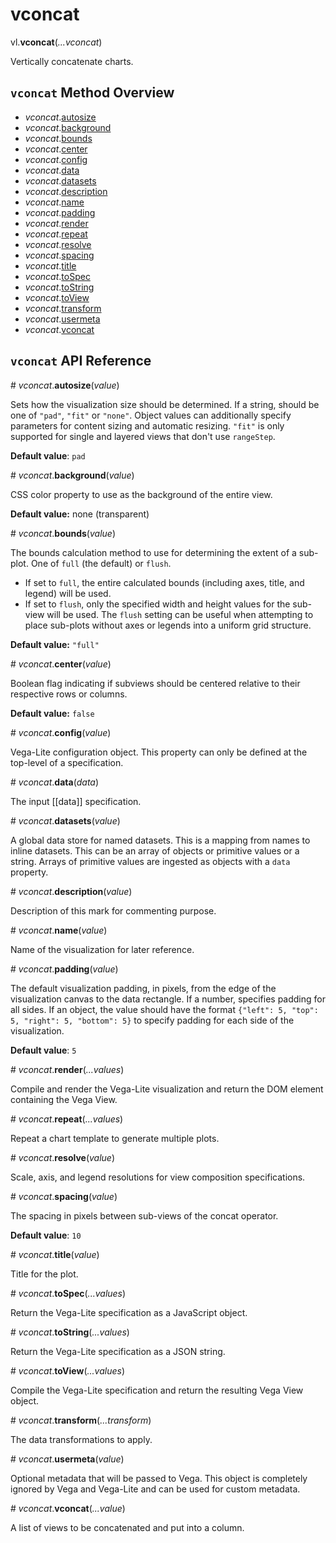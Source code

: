 # vconcat

vl.<b>vconcat</b>(<em>...vconcat</em>)

Vertically concatenate charts.

## <code>vconcat</code> Method Overview

* <em>vconcat</em>.<a href="#autosize">autosize</a>
* <em>vconcat</em>.<a href="#background">background</a>
* <em>vconcat</em>.<a href="#bounds">bounds</a>
* <em>vconcat</em>.<a href="#center">center</a>
* <em>vconcat</em>.<a href="#config">config</a>
* <em>vconcat</em>.<a href="#data">data</a>
* <em>vconcat</em>.<a href="#datasets">datasets</a>
* <em>vconcat</em>.<a href="#description">description</a>
* <em>vconcat</em>.<a href="#name">name</a>
* <em>vconcat</em>.<a href="#padding">padding</a>
* <em>vconcat</em>.<a href="#render">render</a>
* <em>vconcat</em>.<a href="#repeat">repeat</a>
* <em>vconcat</em>.<a href="#resolve">resolve</a>
* <em>vconcat</em>.<a href="#spacing">spacing</a>
* <em>vconcat</em>.<a href="#title">title</a>
* <em>vconcat</em>.<a href="#toSpec">toSpec</a>
* <em>vconcat</em>.<a href="#toString">toString</a>
* <em>vconcat</em>.<a href="#toView">toView</a>
* <em>vconcat</em>.<a href="#transform">transform</a>
* <em>vconcat</em>.<a href="#usermeta">usermeta</a>
* <em>vconcat</em>.<a href="#vconcat">vconcat</a>

## <code>vconcat</code> API Reference

<a name="autosize">#</a>
<em>vconcat</em>.<b>autosize</b>(<em>value</em>)

Sets how the visualization size should be determined. If a string, should be one of `"pad"`, `"fit"` or `"none"`.
Object values can additionally specify parameters for content sizing and automatic resizing.
`"fit"` is only supported for single and layered views that don't use `rangeStep`.

__Default value__: `pad`

<a name="background">#</a>
<em>vconcat</em>.<b>background</b>(<em>value</em>)

CSS color property to use as the background of the entire view.

__Default value:__ none (transparent)

<a name="bounds">#</a>
<em>vconcat</em>.<b>bounds</b>(<em>value</em>)

The bounds calculation method to use for determining the extent of a sub-plot. One of `full` (the default) or `flush`.

- If set to `full`, the entire calculated bounds (including axes, title, and legend) will be used.
- If set to `flush`, only the specified width and height values for the sub-view will be used. The `flush` setting can be useful when attempting to place sub-plots without axes or legends into a uniform grid structure.

__Default value:__ `"full"`

<a name="center">#</a>
<em>vconcat</em>.<b>center</b>(<em>value</em>)

Boolean flag indicating if subviews should be centered relative to their respective rows or columns.

__Default value:__ `false`

<a name="config">#</a>
<em>vconcat</em>.<b>config</b>(<em>value</em>)

Vega-Lite configuration object.  This property can only be defined at the top-level of a specification.

<a name="data">#</a>
<em>vconcat</em>.<b>data</b>(<em>data</em>)

The input [[data]] specification.

<a name="datasets">#</a>
<em>vconcat</em>.<b>datasets</b>(<em>value</em>)

A global data store for named datasets. This is a mapping from names to inline datasets.
This can be an array of objects or primitive values or a string. Arrays of primitive values are ingested as objects with a `data` property.

<a name="description">#</a>
<em>vconcat</em>.<b>description</b>(<em>value</em>)

Description of this mark for commenting purpose.

<a name="name">#</a>
<em>vconcat</em>.<b>name</b>(<em>value</em>)

Name of the visualization for later reference.

<a name="padding">#</a>
<em>vconcat</em>.<b>padding</b>(<em>value</em>)

The default visualization padding, in pixels, from the edge of the visualization canvas to the data rectangle.  If a number, specifies padding for all sides.
If an object, the value should have the format `{"left": 5, "top": 5, "right": 5, "bottom": 5}` to specify padding for each side of the visualization.

__Default value__: `5`

<a name="render">#</a>
<em>vconcat</em>.<b>render</b>(<em>...values</em>)

Compile and render the Vega-Lite visualization and return the DOM element containing the Vega View.

<a name="repeat">#</a>
<em>vconcat</em>.<b>repeat</b>(<em>...values</em>)

Repeat a chart template to generate multiple plots.

<a name="resolve">#</a>
<em>vconcat</em>.<b>resolve</b>(<em>value</em>)

Scale, axis, and legend resolutions for view composition specifications.

<a name="spacing">#</a>
<em>vconcat</em>.<b>spacing</b>(<em>value</em>)

The spacing in pixels between sub-views of the concat operator.

__Default value__: `10`

<a name="title">#</a>
<em>vconcat</em>.<b>title</b>(<em>value</em>)

Title for the plot.

<a name="toSpec">#</a>
<em>vconcat</em>.<b>toSpec</b>(<em>...values</em>)

Return the Vega-Lite specification as a JavaScript object.

<a name="toString">#</a>
<em>vconcat</em>.<b>toString</b>(<em>...values</em>)

Return the Vega-Lite specification as a JSON string.

<a name="toView">#</a>
<em>vconcat</em>.<b>toView</b>(<em>...values</em>)

Compile the Vega-Lite specification and return the resulting Vega View object.

<a name="transform">#</a>
<em>vconcat</em>.<b>transform</b>(<em>...transform</em>)

The data transformations to apply.

<a name="usermeta">#</a>
<em>vconcat</em>.<b>usermeta</b>(<em>value</em>)

Optional metadata that will be passed to Vega.
This object is completely ignored by Vega and Vega-Lite and can be used for custom metadata.

<a name="vconcat">#</a>
<em>vconcat</em>.<b>vconcat</b>(<em>...value</em>)

A list of views to be concatenated and put into a column.

